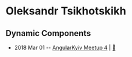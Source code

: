 # Oleksandr Tsikhotskikh

## Dynamic Components
- 2018 Mar 01 -- [AngularKyiv Meetup 4](https://youtu.be/dx6hB4_r90U)  | [:notebook:](https://docs.google.com/presentation/d/18ophcPlS_MRH3BLq2I4AdfOgb-nRBncn-2ZsfmpyYEE/edit#slide=id.p)  
